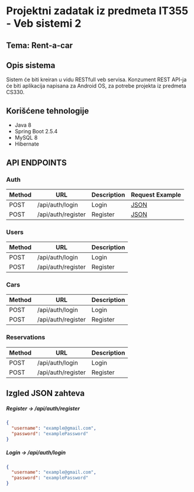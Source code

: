 # Projektni zadatak iz predmeta IT355 - Veb sistemi 2

## Tema: **Rent-a-car**

## Opis sistema

Sistem će biti kreiran u vidu RESTfull veb servisa. Konzument REST API-ja će biti aplikacija napisana za Android OS, za
potrebe projekta iz predmeta CS330.

## Korišćene tehnologije

* Java 8
* Spring Boot 2.5.4
* MySQL 8
* Hibernate

## API ENDPOINTS

### Auth

| Method | URL | Description | Request Example |
| -------|-----|------------ | ----------------|
| POST | /api/auth/login | Login | [JSON](#login) |
| POST | /api/auth/register | Register | [JSON](#register) |

### Users

| Method | URL | Description |
| -------|-----|------------ |
| POST | /api/auth/login | Login |
| POST | /api/auth/register | Register |

### Cars

| Method | URL | Description |
| -------|-----|------------ |
| POST | /api/auth/login | Login |
| POST | /api/auth/register | Register |

### Reservations

| Method | URL | Description |
| -------|-----|------------ |
| POST | /api/auth/login | Login |
| POST | /api/auth/register | Register |

## Izgled JSON zahteva

##### <a id="register">Register -> /api/auth/register</a>

```json
{
  "username": "example@gmail.com",
  "password": "examplePassword"
}
```

##### <a id="login">Login -> /api/auth/login</a>

```json
{
  "username": "example@gmail.com",
  "password": "examplePassword"
}
```